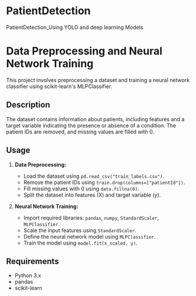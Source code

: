 # PatientDetection
PatientDetection_Using YOLO and deep learning Models


# Data Preprocessing and Neural Network Training

This project involves preprocessing a dataset and training a neural network classifier using scikit-learn's MLPClassifier.

## Description

The dataset contains information about patients, including features and a target variable indicating the presence or absence of a condition. The patient IDs are removed, and missing values are filled with 0.

## Usage

1. **Data Preprocessing:**
    - Load the dataset using `pd.read_csv("train_labels.csv")`.
    - Remove the patient IDs using `train.drop(columns=["patientId"])`.
    - Fill missing values with 0 using `data.fillna(0)`.
    - Split the dataset into features (X) and target variable (y).

2. **Neural Network Training:**
    - Import required libraries: `pandas`, `numpy`, `StandardScaler`, `MLPClassifier`.
    - Scale the input features using `StandardScaler`.
    - Define the neural network model using `MLPClassifier`.
    - Train the model using `model.fit(x_scaled, y)`.

## Requirements

- Python 3.x
- pandas
- scikit-learn

